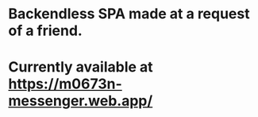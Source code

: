 # Backendless SPA made at a request of a friend.
# Currently available at https://m0673n-messenger.web.app/
